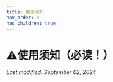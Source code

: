 ```yaml
---
title: 使用须知
nav_order: 3
has_children: true
---
```


# ⚠️使用须知（必读！）

*Last modified: September 02, 2024*
